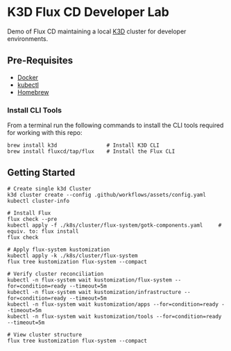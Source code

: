 # K3D Flux CD Developer Lab

Demo of Flux CD maintaining a local [K3D](https://k3d.io/) cluster for developer environments.

## Pre-Requisites

* [Docker](https://www.docker.com/)
* [kubectl](https://kubernetes.io/docs/reference/kubectl/)
* [Homebrew](https://brew.sh/)

### Install CLI Tools

From a terminal run the following commands to install the CLI tools required for working with this repo:

```shell
brew install k3d                # Install K3D CLI
brew install fluxcd/tap/flux    # Install the Flux CLI
```

## Getting Started

```shell
# Create single k3d Cluster
k3d cluster create --config .github/workflows/assets/config.yaml
kubectl cluster-info

# Install Flux
flux check --pre
kubectl apply -f ./k8s/cluster/flux-system/gotk-components.yaml     # equiv. to: flux install
flux check

# Apply flux-system kustomization
kubectl apply -k ./k8s/cluster/flux-system
flux tree kustomization flux-system --compact

# Verify cluster reconciliation
kubectl -n flux-system wait kustomization/flux-system --for=condition=ready --timeout=5m
kubectl -n flux-system wait kustomization/infrastructure --for=condition=ready --timeout=5m
kubectl -n flux-system wait kustomization/apps --for=condition=ready --timeout=5m
kubectl -n flux-system wait kustomization/tools --for=condition=ready --timeout=5m

# View cluster structure
flux tree kustomization flux-system --compact
```
